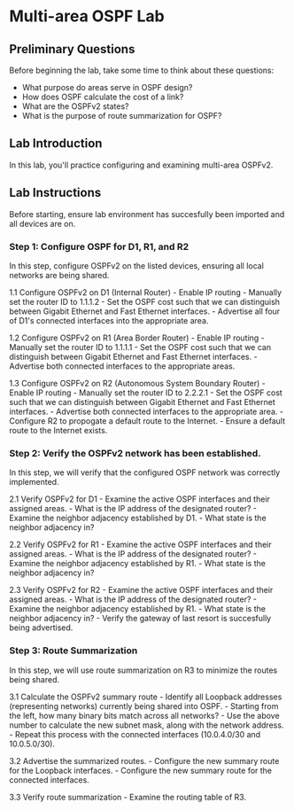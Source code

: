 # Multi-area OSPF Lab


## Preliminary Questions
Before beginning the lab, take some time to think about these questions:
- What purpose do areas serve in OSPF design?
- How does OSPF calculate the cost of a link?
- What are the OSPFv2 states?
- What is the purpose of route summarization for OSPF?

## Lab Introduction
In this lab, you'll practice configuring and examining multi-area OSPFv2.

## Lab Instructions
Before starting, ensure lab environment has succesfully been imported and all devices are on.

### Step 1: Configure OSPF for D1, R1, and R2
In this step, configure OSPFv2 on the listed devices, ensuring all local networks are being shared.

1.1 Configure OSPFv2 on D1 (Internal Router)
    - Enable IP routing
    - Manually set the router ID to 1.1.1.2
    - Set the OSPF cost such that we can distinguish between Gigabit Ethernet and Fast Ethernet interfaces.
    - Advertise all four of D1's connected interfaces into the appropriate area.

1.2 Configure OSPFv2 on R1 (Area Border Router)
    - Enable IP routing
    - Manually set the router ID to 1.1.1.1
    - Set the OSPF cost such that we can distinguish between Gigabit Ethernet and Fast Ethernet interfaces.
    - Advertise both connected interfaces to the appropriate areas.

1.3 Configure OSPFv2 on R2 (Autonomous System Boundary Router)
    - Enable IP routing
    - Manually set the router ID to 2.2.2.1
    - Set the OSPF cost such that we can distinguish between Gigabit Ethernet and Fast Ethernet interfaces.
    - Advertise both connected interfaces to the appropriate area.
    - Configure R2 to propogate a default route to the Internet.
    - Ensure a default route to the Internet exists.

### Step 2: Verify the OSPFv2 network has been established.
In this step, we will verify that the configured OSPF network was correctly implemented.

2.1 Verify OSPFv2 for D1
    - Examine the active OSPF interfaces and their assigned areas.
    - What is the IP address of the designated router?
    - Examine the neighbor adjacency established by D1.
    - What state is the neighbor adjacency in?

2.2 Verify OSPFv2 for R1
    - Examine the active OSPF interfaces and their assigned areas.
    - What is the IP address of the designated router?
    - Examine the neighbor adjacency established by R1.
    - What state is the neighbor adjacency in?

2.3 Verify OSPFv2 for R2
    - Examine the active OSPF interfaces and their assigned areas.
    - What is the IP address of the designated router?
    - Examine the neighbor adjacency established by R1.
    - What state is the neighbor adjacency in?
    - Verify the gateway of last resort is succesfully being advertised.   
  
### Step 3: Route Summarization
In this step, we will use route summarization on R3 to minimize the routes being shared.

3.1 Calculate the OSPFv2 summary route
    - Identify all Loopback addresses (representing networks) currently being shared into OSPF.
    - Starting from the left, how many binary bits match across all networks?
    - Use the above number to calculate the new subnet mask, along with the network address.
    - Repeat this process with the connected interfaces (10.0.4.0/30 and 10.0.5.0/30).

3.2 Advertise the summarized routes.
    - Configure the new summary route for the Loopback interfaces.
    - Configure the new summary route for the connected interfaces.

3.3 Verify route summarization
    - Examine the routing table of R3.
